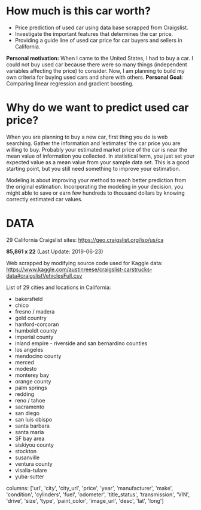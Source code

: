 # How much is this car worth?
-	Price prediction of used car using data base scrapped from Craigslist.
-	Investigate the important features that determines the car price.
-	Providing a guide line of used car price for car buyers and sellers in California.

**Personal motivation:** When I came to the United States, I had to buy a car. I could not buy used car because there were so many things (independent variables affecting the price) to consider. Now, I am planning to build my own criteria for buying used cars and share with others.
**Personal Goal:** Comparing linear regression and gradient boosting.

# Why do we want to predict used car price?
When you are planning to buy a new car, first thing you do is web searching. Gather the information and ‘estimates’ the car price you are willing to buy. Probably your estimated market price of the car is near the mean value of information you collected. In statistical term, you just set your expected value as a mean value from your sample data set. This is a good starting point, but you still need something to improve your estimation. 

Modeling is about improving your method to reach better prediction from the original estimation. Incorporating the modeling in your decision, you might able to save or earn few hundreds to thousand dollars by knowing correctly estimated car values.

# DATA
29 California Craigslist sites: https://geo.craigslist.org/iso/us/ca

**85,861 x 22** (Last Update: 2019-06-23)

Web scrapped by modifying source code used for Kaggle data:
https://www.kaggle.com/austinreese/craigslist-carstrucks-data#craigslistVehiclesFull.csv

List of 29 cities and locations in California:
- bakersfield
- chico
- fresno / madera
- gold country
- hanford-corcoran
- humboldt county
- imperial county
- inland empire - riverside and san bernardino counties
- los angeles
- mendocino county
- merced
- modesto
- monterey bay
- orange county
- palm springs
- redding
- reno / tahoe
- sacramento
- san diego
- san luis obispo
- santa barbara
- santa maria
- SF bay area
- siskiyou county
- stockton
- susanville
- ventura county
- visalia-tulare
- yuba-sutter

columns:
['url', 'city', 'city_url', 'price', 'year', 'manufacturer', 'make',
       'condition', 'cylinders', 'fuel', 'odometer', 'title_status',
       'transmission', 'VIN', 'drive', 'size', 'type', 'paint_color',
       'image_url', 'desc', 'lat', 'long']

